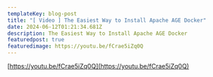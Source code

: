 ```yaml
---
templateKey: blog-post
title: "[ Video ] The Easiest Way to Install Apache AGE Docker"
date: 2024-06-12T01:21:34.681Z
description: The Easiest Way to Install Apache AGE Docker
featuredpost: true
featuredimage: https://youtu.be/fCrae5iZq0Q
---
```

<!--StartFragment-->

[https://youtu.be/​fCrae5iZq0Q](https://youtu.be/fCrae5iZq0Q)

<!--EndFragment-->
